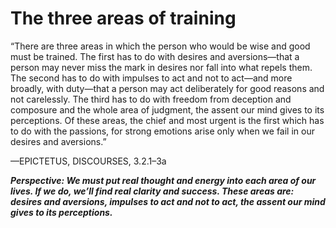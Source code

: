 # The three areas of training

“There are three areas in which the person who would be wise and good must be trained. The first has to do with desires and aversions—that a person may never miss the mark in desires nor fall into what repels them. The second has to do with impulses to act and not to act—and more broadly, with duty—that a person may act deliberately for good reasons and not carelessly. The third has to do with freedom from deception and composure and the whole area of judgment, the assent our mind gives to its perceptions. Of these areas, the chief and most urgent is the first which has to do with the passions, for strong emotions arise only when we fail in our desires and aversions.”

—EPICTETUS, DISCOURSES, 3.2.1–3a

***Perspective: We must put real thought and energy into each area of our lives. If we do, we’ll find real clarity and success. These areas are: desires and aversions, impulses to act and not to act, the assent our mind gives to its perceptions.***